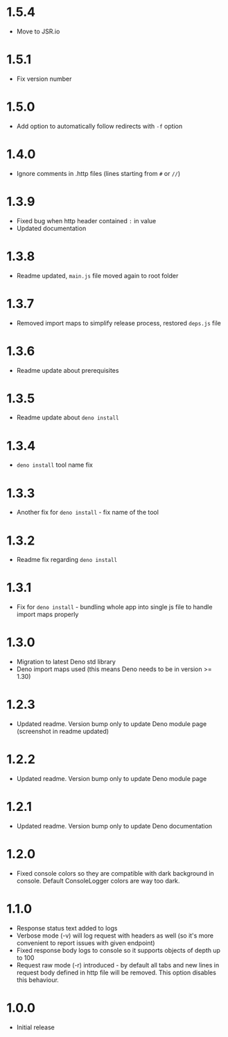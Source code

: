 # 1.5.4

- Move to JSR.io

# 1.5.1

- Fix version number

# 1.5.0

- Add option to automatically follow redirects with `-f` option

# 1.4.0

- Ignore comments in .http files (lines starting from `#` or `//`)

# 1.3.9

- Fixed bug when http header contained `:` in value
- Updated documentation

# 1.3.8

- Readme updated, `main.js` file moved again to root folder

# 1.3.7

- Removed import maps to simplify release process, restored `deps.js` file

# 1.3.6

- Readme update about prerequisites

# 1.3.5

- Readme update about `deno install`

# 1.3.4

- `deno install` tool name fix

# 1.3.3

- Another fix for `deno install` - fix name of the tool

# 1.3.2

- Readme fix regarding `deno install`

# 1.3.1

- Fix for `deno install` - bundling whole app into single js file to handle
  import maps properly

# 1.3.0

- Migration to latest Deno std library
- Deno import maps used (this means Deno needs to be in version >= 1.30)

# 1.2.3

- Updated readme. Version bump only to update Deno module page (screenshot in
  readme updated)

# 1.2.2

- Updated readme. Version bump only to update Deno module page

# 1.2.1

- Updated readme. Version bump only to update Deno documentation

# 1.2.0

- Fixed console colors so they are compatible with dark background in console.
  Default ConsoleLogger colors are way too dark.

# 1.1.0

- Response status text added to logs
- Verbose mode (-v) will log request with headers as well (so it's more
  convenient to report issues with given endpoint)
- Fixed response body logs to console so it supports objects of depth up to 100
- Request raw mode (-r) introduced - by default all tabs and new lines in
  request body defined in http file will be removed. This option disables this
  behaviour.

# 1.0.0

- Initial release
